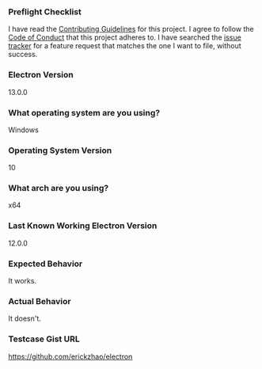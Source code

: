 ### Preflight Checklist

I have read the [Contributing Guidelines](https://github.com/electron/electron/blob/main/CONTRIBUTING.md) for this project.
I agree to follow the [Code of Conduct](https://github.com/electron/electron/blob/main/CODE_OF_CONDUCT.md) that this project adheres to.
I have searched the [issue tracker](https://www.github.com/electron/electron/issues) for a feature request that matches the one I want to file, without success.

### Electron Version

13.0.0

### What operating system are you using?

Windows

### Operating System Version

10

### What arch are you using?

x64

### Last Known Working Electron Version

12.0.0

### Expected Behavior

It works.

### Actual Behavior

It doesn't.

### Testcase Gist URL

https://github.com/erickzhao/electron
